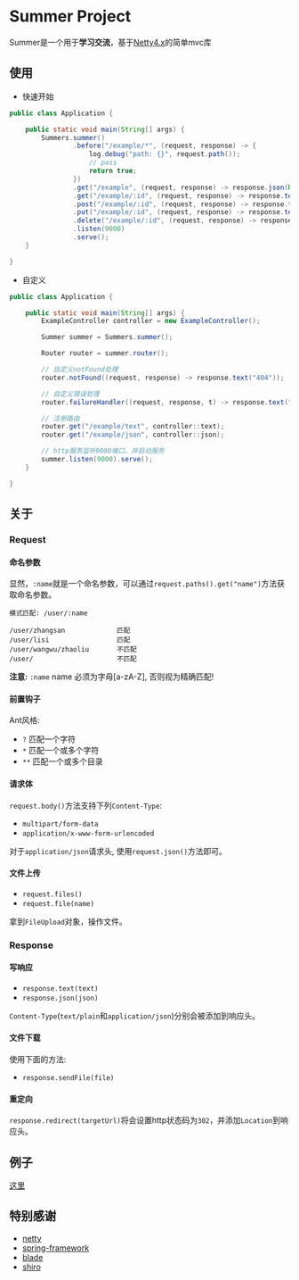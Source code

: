 # Summer Project

Summer是一个用于**学习交流**，基于[Netty4.x](https://github.com/netty/netty)的简单mvc库

## 使用

* 快速开始

```java
public class Application {

    public static void main(String[] args) {
        Summers.summer()
                .before("/example/*", (request, response) -> {
                    log.debug("path: {}", request.path());
                    // pass
                    return true;
                })
                .get("/example", (request, response) -> response.json(Result.of("summer *_*!!!")))
                .get("/example/:id", (request, response) -> response.text(request.paths().get("id")))
                .post("/example/:id", (request, response) -> response.text(request.paths().get("id")))
                .put("/example/:id", (request, response) -> response.text(request.paths().get("id")))
                .delete("/example/:id", (request, response) -> response.text(request.paths().get("id")))
                .listen(9000)
                .serve();
    }

}
```

* 自定义

```java
public class Application {

    public static void main(String[] args) {
        ExampleController controller = new ExampleController();

        Summer summer = Summers.summer();

        Router router = summer.router();

        // 自定义notFound处理
        router.notFound((request, response) -> response.text("404"));

        // 自定义错误处理
        router.failureHandler((request, response, t) -> response.text("500"));

        // 注册路由
        router.get("/example/text", controller::text);
        router.get("/example/json", controller::json);

        // http服务监听9000端口，并启动服务
        summer.listen(9000).serve();
    }

}
```

## 关于

### Request

#### 命名参数

显然，`:name`就是一个命名参数，可以通过`request.paths().get("name")`方法获取命名参数。

```
模式匹配: /user/:name

/user/zhangsan             匹配
/user/lisi                 匹配
/user/wangwu/zhaoliu       不匹配
/user/                     不匹配
```

**注意:** `:name` name 必须为字母[a-zA-Z], 否则视为精确匹配!

#### 前置钩子

Ant风格:

* `?` 匹配一个字符
* `*` 匹配一个或多个字符
* `**` 匹配一个或多个目录

#### 请求体

`request.body()`方法支持下列`Content-Type`:

* `multipart/form-data`
* `application/x-www-form-urlencoded`

对于`application/json`请求头, 使用`request.json()`方法即可。

#### 文件上传

* `request.files()`
* `request.file(name)`

拿到`FileUpload`对象，操作文件。

### Response

#### 写响应

* `response.text(text)`
* `response.json(json)`

`Content-Type`(`text/plain`和`application/json`)分别会被添加到响应头。

#### 文件下载

使用下面的方法:

* `response.sendFile(file)`

#### 重定向

`response.redirect(targetUrl)`将会设置http状态码为`302`，并添加`Location`到响应头。

## 例子

[这里](https://github.com/xuanbo/summer/tree/master/examples)

## 特别感谢

* [netty](https://github.com/netty/netty)
* [spring-framework](https://github.com/spring-projects/spring-framework)
* [blade](https://github.com/lets-blade/blade)
* [shiro](https://github.com/apache/shiro)